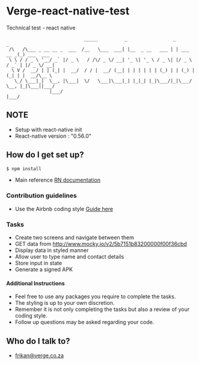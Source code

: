 # Verge-react-native-test
Technical test - react native



````                        
                             _____          _                 _             _           
 /\   /\___ _ __ __ _  ___  /__   \___  ___| |__  _ __   ___ | | ___   __ _(_) ___  ___ 
 \ \ / / _ \ '__/ _` |/ _ \   / /\/ _ \/ __| '_ \| '_ \ / _ \| |/ _ \ / _` | |/ _ \/ __|
  \ V /  __/ | | (_| |  __/  / / |  __/ (__| | | | | | | (_) | | (_) | (_| | |  __/\__ \
   \_/ \___|_|  \__, |\___|  \/   \___|\___|_| |_|_| |_|\___/|_|\___/ \__, |_|\___||___/
                |___/                                                 |___/                
````

## NOTE ##
* Setup with react-native init
* React-native version : "0.56.0"

## How do I get set up? ##

```sh
$ npm install
```
* Main reference  [RN documentation](https://facebook.github.io/react-native/docs/getting-started "RN documentation")


### Contribution guidelines ###
* Use the Airbnb coding style [Guide here](https://github.com/airbnb/javascript "Airbnb styleguide")

### Tasks ###

* Create two screens and navigate between them
* GET data from http://www.mocky.io/v2/5b7151b83200000f00f36cbd
* Display data in styled manner
* Allow user to type name and contact details 
* Store input in state 
* Generate a signed APK

#### Additional Instructions ####

* Feel free to use any packages you require to complete the tasks.
* The styling is up to your own discretion.
* Remember it is not only completing the tasks but also a review of your coding style.
* Follow up questions may be asked regarding your code.


## Who do I talk to? ##
* frikan@verge.co.za
